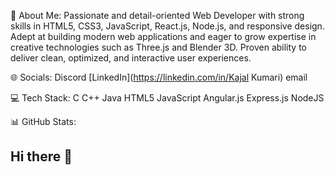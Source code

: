 💫 About Me:
Passionate and detail-oriented Web Developer with strong skills in HTML5, CSS3, JavaScript, React.js, Node.js, and responsive design. Adept at building modern web applications and eager to grow expertise in creative technologies such as Three.js and Blender 3D. Proven ability to deliver clean, optimized, and interactive user experiences.

🌐 Socials:
Discord [LinkedIn](https://linkedin.com/in/Kajal Kumari) email

💻 Tech Stack:
C C++ Java HTML5 JavaScript Angular.js Express.js NodeJS

📊 GitHub Stats:






## Hi there 👋

<!--
**Kajal7004/Kajal7004** is a ✨ _special_ ✨ repository because its `README.md` (this file) appears on your GitHub profile.

Here are some ideas to get you started:

- 🔭 I’m currently working on ...
- 🌱 I’m currently learning ...
- 👯 I’m looking to collaborate on ...
- 🤔 I’m looking for help with ...
- 💬 Ask me about ...
- 📫 How to reach me: ...
- 😄 Pronouns: ...
- ⚡ Fun fact: ...
-->
